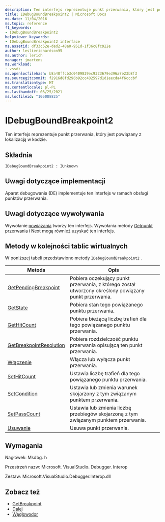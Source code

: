 ```yaml
---
description: Ten interfejs reprezentuje punkt przerwania, który jest powiązany z lokalizacją w kodzie.
title: IDebugBoundBreakpoint2 | Microsoft Docs
ms.date: 11/04/2016
ms.topic: reference
f1_keywords:
- IDebugBoundBreakpoint2
helpviewer_keywords:
- IDebugBoundBreakpoint2 interface
ms.assetid: df33c52e-ded2-48a0-951d-1f36c8fc922e
author: leslierichardson95
ms.author: lerich
manager: jmartens
ms.workload:
- vssdk
ms.openlocfilehash: b8a48ffcb3c0409839ec9323679e396a7e23b8f3
ms.sourcegitcommit: f2916d8fd296b92cc402597d1d1eecda4f6cccbf
ms.translationtype: MT
ms.contentlocale: pl-PL
ms.lasthandoff: 03/25/2021
ms.locfileid: "105088825"
---
```

# <a name="idebugboundbreakpoint2"></a>IDebugBoundBreakpoint2
Ten interfejs reprezentuje punkt przerwania, który jest powiązany z lokalizacją w kodzie.

## <a name="syntax"></a>Składnia

```
IDebugBoundBreakpoint2 : IUnknown
```

## <a name="notes-for-implementers"></a>Uwagi dotyczące implementacji
 Aparat debugowania (DE) implementuje ten interfejs w ramach obsługi punktów przerwania.

## <a name="notes-for-callers"></a>Uwagi dotyczące wywoływania
 Wywołanie [powiązania](../../../extensibility/debugger/reference/idebugpendingbreakpoint2-bind.md) tworzy ten interfejs. Wywołania metody [Getpunkt przerwania](../../../extensibility/debugger/reference/idebugbreakpointunboundevent2-getbreakpoint.md) i [Next](../../../extensibility/debugger/reference/ienumdebugboundbreakpoints2-next.md) mogą również uzyskać ten interfejs.

## <a name="methods-in-vtable-order"></a>Metody w kolejności tablic wirtualnych
 W poniższej tabeli przedstawiono metody `IDebugBoundBreakpoint2` .

|Metoda|Opis|
|------------|-----------------|
|[GetPendingBreakpoint](../../../extensibility/debugger/reference/idebugboundbreakpoint2-getpendingbreakpoint.md)|Pobiera oczekujący punkt przerwania, z którego został utworzony określony powiązany punkt przerwania.|
|[GetState](../../../extensibility/debugger/reference/idebugboundbreakpoint2-getstate.md)|Pobiera stan tego powiązanego punktu przerwania.|
|[GetHitCount](../../../extensibility/debugger/reference/idebugboundbreakpoint2-gethitcount.md)|Pobiera bieżącą liczbę trafień dla tego powiązanego punktu przerwania.|
|[GetBreakpointResolution](../../../extensibility/debugger/reference/idebugboundbreakpoint2-getbreakpointresolution.md)|Pobiera rozdzielczość punktu przerwania opisującą ten punkt przerwania.|
|[Włączenie](../../../extensibility/debugger/reference/idebugboundbreakpoint2-enable.md)|Włącza lub wyłącza punkt przerwania.|
|[SetHitCount](../../../extensibility/debugger/reference/idebugboundbreakpoint2-sethitcount.md)|Ustawia liczbę trafień dla tego powiązanego punktu przerwania.|
|[SetCondition](../../../extensibility/debugger/reference/idebugboundbreakpoint2-setcondition.md)|Ustawia lub zmienia warunek skojarzony z tym związanym punktem przerwania.|
|[SetPassCount](../../../extensibility/debugger/reference/idebugboundbreakpoint2-setpasscount.md)|Ustawia lub zmienia liczbę przebiegów skojarzoną z tym związanym punktem przerwania.|
|[Usuwanie](../../../extensibility/debugger/reference/idebugboundbreakpoint2-delete.md)|Usuwa punkt przerwania.|

## <a name="requirements"></a>Wymagania
 Nagłówek: Msdbg. h

 Przestrzeń nazw: Microsoft. VisualStudio. Debugger. Interop

 Zestaw: Microsoft.VisualStudio.Debugger.Interop.dll

## <a name="see-also"></a>Zobacz też
- [GetBreakpoint](../../../extensibility/debugger/reference/idebugbreakpointunboundevent2-getbreakpoint.md)
- [Dalej](../../../extensibility/debugger/reference/ienumdebugboundbreakpoints2-next.md)
- [Węglowodor](../../../extensibility/debugger/reference/idebugpendingbreakpoint2-bind.md)
